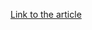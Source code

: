 [Link to the article](https://zscaler.com/blogs/research/android-spyware-targeting-tanzania-premier-league)
